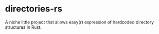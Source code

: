 # directories-rs
A niche little project that allows easy(r) expression of hardcoded directory structures in Rust.
